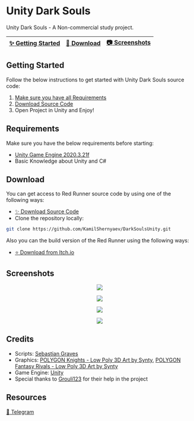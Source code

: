 # Unity Dark Souls

Unity Dark Souls - A Non-commercial study project.


| [:sparkles: Getting Started](#getting-started) | [:rocket: Download](#download) | [:camera: Screenshots](#screenshots) |
| --------------- | -------- | ----------- |

## Getting Started

Follow the below instructions to get started with Unity Dark Souls source code:

1. [Make sure you have all Requirements](#requirements)
2. [Download Source Code](#download)
3. Open Project in Unity and Enjoy!

## Requirements

Make sure you have the below requirements before starting:

- [Unity Game Engine 2020.3.21f](https://unity3d.com)
- Basic Knowledge about Unity and C#

## Download

You can get access to Red Runner source code by using one of the following ways:

- [:sparkles: Download Source Code](https://github.com/KamilShernyaev/DarkSoulsUnity/archive/master.zip)
- Clone the repository locally:

```bash
git clone https://github.com/KamilShernyaev/DarkSoulsUnity.git
```

Also you can the build version of the Red Runner using the following ways:

- [:star: Download from Itch.io](https://bayat.itch.io/red-runner)

## Screenshots

<p align="center">
  <img src="https://img.itch.zone/aW1hZ2UvMTU4NTg4LzczMjc2NS5wbmc=/original/HipFLL.png" />
</p>

<p align="center">
  <img src="https://img.itch.zone/aW1hZ2UvMTU4NTg4LzczMjc2MC5wbmc=/original/mb636l.png" />
</p>

<p align="center">
  <img src="https://img.itch.zone/aW1hZ2UvMTU4NTg4LzczMjc2OS5wbmc=/original/UyNp4U.png" />
</p>

<p align="center">
  <img src="https://img.itch.zone/aW1hZ2UvMTU4NTg4LzczMjc3My5wbmc=/original/RAoMpO.png" />
</p>

## Credits

- Scripts: [Sebastian Graves](https://www.youtube.com/user/ICampEasts)
- Graphics: [POLYGON Knights - Low Poly 3D Art by Synty](https://assetstore.unity.com/packages/3d/environments/fantasy/polygon-knights-low-poly-3d-art-by-synty-83694),
 [POLYGON Fantasy Rivals - Low Poly 3D Art by Synty](https://assetstore.unity.com/packages/3d/characters/humanoids/fantasy/polygon-fantasy-rivals-low-poly-3d-art-by-synty-118399)
- Game Engine: [Unity](https://unity3d.com/)
- Special thanks to [Grouli123](https://github.com/Grouli123) for their help in the project

## Resources

[:incoming_envelope: Telegram](https://t.me/GoodYhink)
